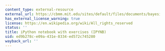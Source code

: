 ```yaml
---
content_type: external-resource
external_url: https://cbmm.mit.edu/sites/default/files/documents/bayesian_inference_questions.ipynb
has_external_license_warning: true
license: https://en.wikipedia.org/wiki/All_rights_reserved
status: ''
title: iPython notebook with exercises (IPYNB)
uid: ed9b278c-e09a-431e-8334-ed572c745280
wayback_url: ''
---
```

